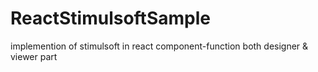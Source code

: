 # ReactStimulsoftSample
implemention of stimulsoft in react component-function both designer &amp; viewer part
